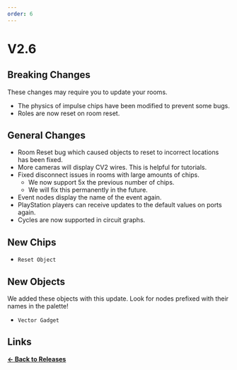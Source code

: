 ```yaml
---
order: 6
---
```


# V2.6

## Breaking Changes

These changes may require you to update your rooms.

* The physics of impulse chips have been modified to prevent some bugs.
* Roles are now reset on room reset.

## General Changes

* Room Reset bug which caused objects to reset to incorrect locations has been fixed.
* More cameras will display CV2 wires. This is helpful for tutorials.
* Fixed disconnect issues in rooms with large amounts of chips.
    * We now support 5x the previous number of chips.
    * We will fix this permanently in the future.
* Event nodes display the name of the event again.
* PlayStation players can receive updates to the default values on ports again.
* Cycles are now supported in circuit graphs.

## New Chips

* `Reset Object`

## New Objects

We added these objects with this update. Look for nodes prefixed with their names in the palette!

* `Vector Gadget`

## Links

**[<- Back to Releases](./)**
